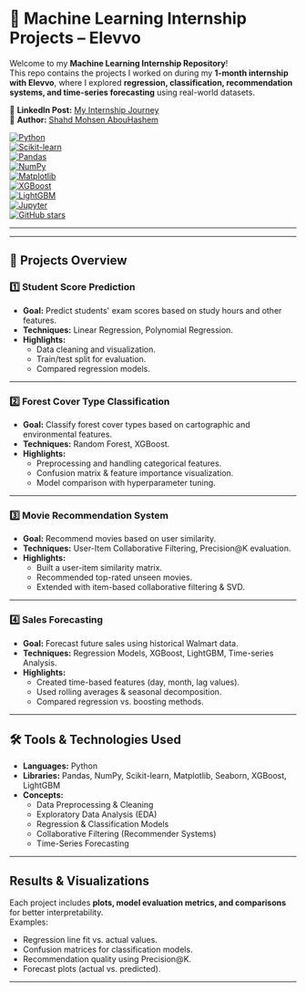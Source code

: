 # 🌟 Machine Learning Internship Projects – Elevvo

Welcome to my **Machine Learning Internship Repository**!  
This repo contains the projects I worked on during my **1-month internship with Elevvo**, where I explored **regression, classification, recommendation systems, and time-series forecasting** using real-world datasets.  

🔗 **LinkedIn Post:** [My Internship Journey](#)  
🔗 **Author:** [Shahd Mohsen AbouHashem](https://github.com/Shahd-AbouHashem)  

[![Python](https://img.shields.io/badge/Python-3.9-blue?logo=python)](https://www.python.org/)  
[![Scikit-learn](https://img.shields.io/badge/Scikit--learn-ML-orange?logo=scikit-learn)](https://scikit-learn.org/stable/)  
[![Pandas](https://img.shields.io/badge/Pandas-Data%20Analysis-teal?logo=pandas)](https://pandas.pydata.org/)  
[![NumPy](https://img.shields.io/badge/NumPy-Scientific%20Computing-lightblue?logo=numpy)](https://numpy.org/)  
[![Matplotlib](https://img.shields.io/badge/Matplotlib-Visualization-yellow?logo=plotly)](https://matplotlib.org/)  
[![XGBoost](https://img.shields.io/badge/XGBoost-Boosting-green)](https://xgboost.ai/)  
[![LightGBM](https://img.shields.io/badge/LightGBM-Gradient%20Boosting-lightgreen)](https://lightgbm.readthedocs.io/)  
[![Jupyter](https://img.shields.io/badge/Jupyter-Notebooks-orange?logo=jupyter)](https://jupyter.org/)  
[![GitHub stars](https://img.shields.io/github/stars/Shahd-AbouHashem/machine-learning-tasks?style=social)](https://github.com/Shahd-AbouHashem/machine-learning-tasks/stargazers)  

---

---

## 📂 Projects Overview  

### 1️⃣ Student Score Prediction 
- **Goal:** Predict students' exam scores based on study hours and other features.  
- **Techniques:** Linear Regression, Polynomial Regression.  
- **Highlights:**  
  - Data cleaning and visualization.  
  - Train/test split for evaluation.  
  - Compared regression models.  

---

### 2️⃣ Forest Cover Type Classification 
- **Goal:** Classify forest cover types based on cartographic and environmental features.  
- **Techniques:** Random Forest, XGBoost.  
- **Highlights:**  
  - Preprocessing and handling categorical features.  
  - Confusion matrix & feature importance visualization.  
  - Model comparison with hyperparameter tuning.  

---

### 3️⃣ Movie Recommendation System 
- **Goal:** Recommend movies based on user similarity.  
- **Techniques:** User-Item Collaborative Filtering, Precision@K evaluation.  
- **Highlights:**  
  - Built a user-item similarity matrix.  
  - Recommended top-rated unseen movies.  
  - Extended with item-based collaborative filtering & SVD.  

---

### 4️⃣ Sales Forecasting 
- **Goal:** Forecast future sales using historical Walmart data.  
- **Techniques:** Regression Models, XGBoost, LightGBM, Time-series Analysis.  
- **Highlights:**  
  - Created time-based features (day, month, lag values).  
  - Used rolling averages & seasonal decomposition.  
  - Compared regression vs. boosting methods.  

---

## 🛠️ Tools & Technologies Used
- **Languages:** Python 
- **Libraries:** Pandas, NumPy, Scikit-learn, Matplotlib, Seaborn, XGBoost, LightGBM  
- **Concepts:**  
  - Data Preprocessing & Cleaning  
  - Exploratory Data Analysis (EDA)  
  - Regression & Classification Models  
  - Collaborative Filtering (Recommender Systems)  
  - Time-Series Forecasting  

---

##  Results & Visualizations
Each project includes **plots, model evaluation metrics, and comparisons** for better interpretability.  
Examples:  
- Regression line fit vs. actual values.  
- Confusion matrices for classification models.  
- Recommendation quality using Precision@K.  
- Forecast plots (actual vs. predicted).  

---

